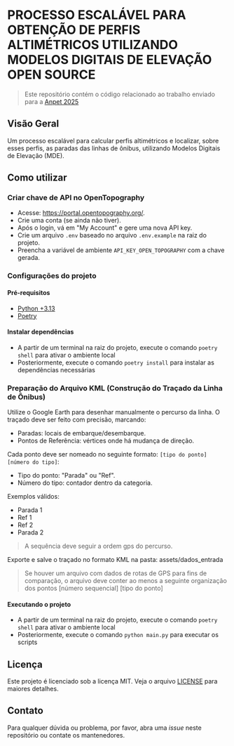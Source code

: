 # PROCESSO ESCALÁVEL PARA OBTENÇÃO DE PERFIS ALTIMÉTRICOS UTILIZANDO MODELOS DIGITAIS DE ELEVAÇÃO OPEN SOURCE

> Este repositório contém o código relacionado ao trabalho enviado para a [Anpet 2025](https://www.eventweb.com.br/anpet2025/home-event/)

## Visão Geral

Um processo escalável para calcular perfis altimétricos e localizar, sobre esses perfis, as paradas das linhas de ônibus, utilizando Modelos Digitais de Elevação (MDE). 

## Como utilizar

### Criar chave de API no OpenTopography

- Acesse: https://portal.opentopography.org/.
- Crie uma conta (se ainda não tiver).
- Após o login, vá em "My Account" e gere uma nova API key.
- Crie um arquivo `.env` baseado no arquivo `.env.example` na raiz do projeto.
- Preencha a variável de ambiente `API_KEY_OPEN_TOPOGRAPHY` com a chave gerada.

### Configurações do projeto

#### Pré-requisitos

- [Python +3.13](https://www.python.org/)
- [Poetry](https://python-poetry.org/)

#### Instalar dependências

- A partir de um terminal na raiz do projeto, execute o comando `poetry shell` para ativar o ambiente local
- Posteriormente, execute o comando `poetry install` para instalar as dependências necessárias

### Preparação do Arquivo KML (Construção do Traçado da Linha de Ônibus)

Utilize o Google Earth para desenhar manualmente o percurso da linha.
O traçado deve ser feito com precisão, marcando:

- Paradas: locais de embarque/desembarque.
- Pontos de Referência: vértices onde há mudança de direção.

Cada ponto deve ser nomeado no seguinte formato: `[tipo do ponto] [número do tipo]`:

- Tipo do ponto: "Parada" ou "Ref".
- Número do tipo: contador dentro da categoria.

Exemplos válidos:

- Parada 1
- Ref 1
- Ref 2
- Parada 2

> A sequência deve seguir a ordem gps do percurso. 

Exporte e salve o traçado no formato KML na pasta: assets/dados_entrada

> Se houver um arquivo com dados de rotas de GPS para fins de comparação, o arquivo deve conter ao menos a seguinte organização dos pontos [número sequencial] [tipo do ponto]

#### Executando o projeto

- A partir de um terminal na raiz do projeto, execute o comando `poetry shell` para ativar o ambiente local
- Posteriormente, execute o comando `python main.py` para executar os scripts

## Licença

Este projeto é licenciado sob a licença MIT. Veja o arquivo [LICENSE](LICENSE) para maiores detalhes.

## Contato

Para qualquer dúvida ou problema, por favor, abra uma <i>issue</i> neste repositório ou contate os mantenedores.

